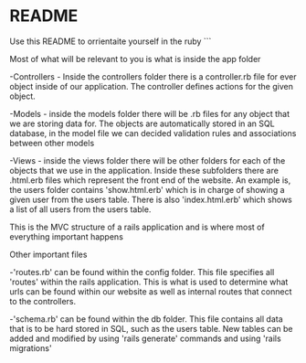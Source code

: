 # README

Use this README to orrientaite yourself in the ruby ```

Most of what will be relevant to you is what is inside the app folder

  -Controllers - Inside the controllers folder there is a controller.rb file for ever object inside of our application. The controller defines actions for the given object.

  -Models - inside the models folder there will be .rb files for any object that we are storing data for. The objects are automatically stored in an SQL database, in the model file we can decided validation rules and associations between other models

  -Views - inside the views folder there will be other folders for each of the objects that we use in the application. Inside these subfolders there are .html.erb files which represent the front end of the website. An example is, the users folder contains 'show.html.erb' which is in charge of showing a given user from the users table. There is also 'index.html.erb' which shows a list of all users from the users table.

  This is the MVC structure of a rails application and is where most of everything important happens


Other important files

  -'routes.rb' can be found within the config folder. This file specifies all 'routes' within the rails application. This is what is used to determine what urls can be found within our website as well as internal routes that connect to the controllers.


  -'schema.rb' can be found within the db folder. This file contains all data that is to be hard stored in SQL, such as the users table. New tables can be added and modified by using 'rails generate' commands and using 'rails migrations'
```
